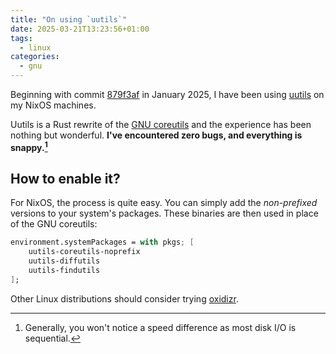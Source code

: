 ```yaml
---
title: "On using `uutils`"
date: 2025-03-21T13:23:56+01:00
tags:
  - linux
categories:
  - gnu
---
```


Beginning with commit [879f3af](https://github.com/j0hax/nixos-configurations/commit/879f3af878e61fed632bd5520f6b3eeee33afc28) in January 2025, I have been using [uutils](https://uutils.github.io/) on my NixOS machines.

Uutils is a Rust rewrite of the [GNU coreutils](https://www.gnu.org/software/coreutils/coreutils.html) and the experience has been nothing but wonderful. **I've encountered zero bugs, and everything is snappy.[^fast]**

## How to enable it?

For NixOS, the process is quite easy. You can simply add the *non-prefixed* versions to your system's packages. These binaries are then used in place of the GNU coreutils:

```nix
environment.systemPackages = with pkgs; [
    uutils-coreutils-noprefix
    uutils-diffutils
    uutils-findutils
];
```

Other Linux distributions should consider trying [oxidizr](https://github.com/jnsgruk/oxidizr).

[^fast]: Generally, you won't notice a speed difference as most disk I/O is sequential.
